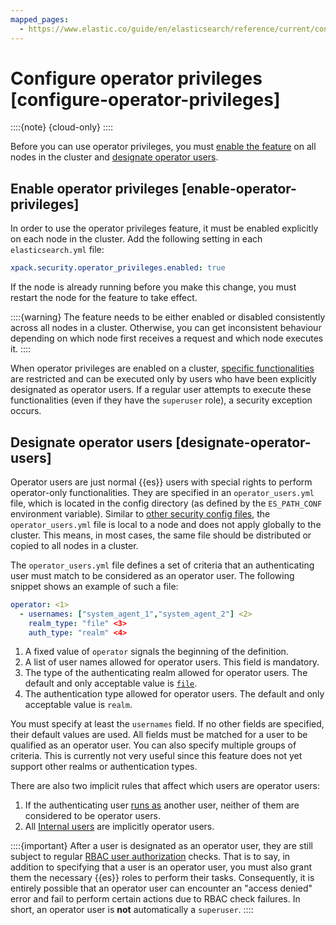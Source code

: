 ```yaml
---
mapped_pages:
  - https://www.elastic.co/guide/en/elasticsearch/reference/current/configure-operator-privileges.html
---
```


# Configure operator privileges [configure-operator-privileges]

::::{note} 
{cloud-only}
::::


Before you can use operator privileges, you must [enable the feature](#enable-operator-privileges) on all nodes in the cluster and [designate operator users](#designate-operator-users).

## Enable operator privileges [enable-operator-privileges]

In order to use the operator privileges feature, it must be enabled explicitly on each node in the cluster. Add the following setting in each `elasticsearch.yml` file:

```yaml
xpack.security.operator_privileges.enabled: true
```

If the node is already running before you make this change, you must restart the node for the feature to take effect.

::::{warning} 
The feature needs to be either enabled or disabled consistently across all nodes in a cluster. Otherwise, you can get inconsistent behaviour depending on which node first receives a request and which node executes it.
::::


When operator privileges are enabled on a cluster, [specific functionalities](operator-only-functionality.md) are restricted and can be executed only by users who have been explicitly designated as operator users. If a regular user attempts to execute these functionalities (even if they have the `superuser` role), a security exception occurs.


## Designate operator users [designate-operator-users]

Operator users are just normal {{es}} users with special rights to perform operator-only functionalities. They are specified in an `operator_users.yml` file, which is located in the config directory (as defined by the `ES_PATH_CONF` environment variable). Similar to [other security config files](file-based.md#file-realm-configuration), the `operator_users.yml` file is local to a node and does not apply globally to the cluster. This means, in most cases, the same file should be distributed or copied to all nodes in a cluster.

The `operator_users.yml` file defines a set of criteria that an authenticating user must match to be considered as an operator user. The following snippet shows an example of such a file:

```yaml
operator: <1>
  - usernames: ["system_agent_1","system_agent_2"] <2>
    realm_type: "file" <3>
    auth_type: "realm" <4>
```

1. A fixed value of `operator` signals the beginning of the definition.
2. A list of user names allowed for operator users. This field is mandatory.
3. The type of the authenticating realm allowed for operator users. The default and only acceptable value is [`file`](file-based.md).
4. The authentication type allowed for operator users. The default and only acceptable value is `realm`.


You must specify at least the `usernames` field. If no other fields are specified, their default values are used. All fields must be matched for a user to be qualified as an operator user. You can also specify multiple groups of criteria. This is currently not very useful since this feature does not yet support other realms or authentication types.

There are also two implicit rules that affect which users are operator users:

1. If the authenticating user [runs as](submitting-requests-on-behalf-of-other-users.md) another user, neither of them are considered to be operator users.
2. All [Internal users](internal-users.md) are implicitly operator users.

::::{important} 
After a user is designated as an operator user, they are still subject to regular [RBAC user authorization](user-roles.md) checks. That is to say, in addition to specifying that a user is an operator user, you must also grant them the necessary {{es}} roles to perform their tasks. Consequently, it is entirely possible that an operator user can encounter an "access denied" error and fail to perform certain actions due to RBAC check failures. In short, an operator user is **not** automatically a `superuser`.
::::



